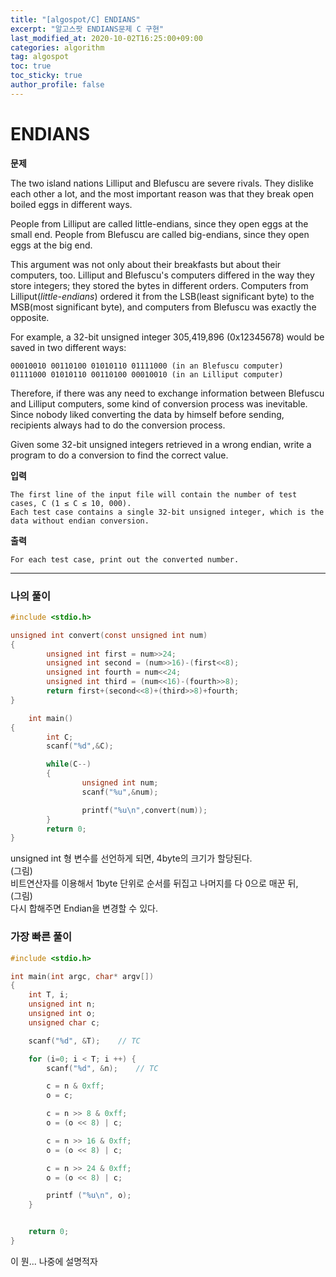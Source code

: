 ```yaml
---
title: "[algospot/C] ENDIANS"
excerpt: "알고스팟 ENDIANS문제 C 구현"
last_modified_at: 2020-10-02T16:25:00+09:00
categories: algorithm
tag: algospot
toc: true
toc_sticky: true
author_profile: false
---
```

# ENDIANS
**문제**  

The two island nations Lilliput and Blefuscu are severe rivals. They dislike each other a lot, and the most important reason was that they break open boiled eggs in different ways.

People from Lilliput are called little-endians, since they open eggs at the small end. People from Blefuscu are called big-endians, since they open eggs at the big end.

This argument was not only about their breakfasts but about their computers, too. Lilliput and Blefuscu's computers differed in the way they store integers; they stored the bytes in different orders. Computers from Lilliput(*little-endians*) ordered it from the LSB(least significant byte) to the MSB(most significant byte), and computers from Blefuscu was exactly the opposite.

For example, a 32-bit unsigned integer 305,419,896 (0x12345678) would be saved in two different ways:

	00010010 00110100 01010110 01111000 (in an Blefuscu computer)
	01111000 01010110 00110100 00010010 (in an Lilliput computer)  

Therefore, if there was any need to exchange information between Blefuscu and Lilliput computers, some kind of conversion process was inevitable. Since nobody liked converting the data by himself before sending, recipients always had to do the conversion process.

Given some 32-bit unsigned integers retrieved in a wrong endian, write a program to do a conversion to find the correct value.

**입력**

	The first line of the input file will contain the number of test cases, C (1 ≤ C ≤ 10, 000).  
	Each test case contains a single 32-bit unsigned integer, which is the data without endian conversion.

**출력**

	For each test case, print out the converted number.
	
---
### 나의 풀이

``` c
#include <stdio.h>

unsigned int convert(const unsigned int num)
{
		unsigned int first = num>>24;
		unsigned int second = (num>>16)-(first<<8);
		unsigned int fourth = num<<24;
		unsigned int third = (num<<16)-(fourth>>8);
		return first+(second<<8)+(third>>8)+fourth;
}

	int main()
{
		int C;
		scanf("%d",&C);

		while(C--)
		{
				unsigned int num;
				scanf("%u",&num);

				printf("%u\n",convert(num));
		}
		return 0;
}
```

unsigned int 형 변수를 선언하게 되면, 4byte의 크기가 할당된다.  
(그림)  
비트연산자를 이용해서 1byte 단위로 순서를 뒤집고 나머지를 다 0으로 매꾼 뒤,  
(그림)  
다시 합해주면 Endian을 변경할 수 있다.  
### 가장 빠른 풀이

``` c
#include <stdio.h>

int main(int argc, char* argv[]) 
{
	int T, i;
	unsigned int n;
	unsigned int o;
	unsigned char c;

	scanf("%d", &T);	// TC

	for (i=0; i < T; i ++) {
		scanf("%d", &n);	// TC

		c = n & 0xff;
		o = c;

		c = n >> 8 & 0xff;
		o = (o << 8) | c;

		c = n >> 16 & 0xff;
		o = (o << 8) | c;

		c = n >> 24 & 0xff;
		o = (o << 8) | c;

		printf ("%u\n", o);
	}


	return 0;
}
```

이 뭔... 나중에 설명적자